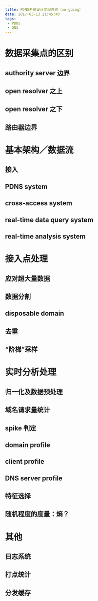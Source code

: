 ```yaml
---
title: PDNS系统设计实现总结（on going）
date: 2017-03-13 21:45:40
tags:
 - PDNS 
 - DNS 
---
```


# 数据采集点的区别

## authority server 边界

## open resolver 之上

## open resolver 之下

## 路由器边界


# 基本架构／数据流

## 接入

## PDNS system

## cross-access system

## real-time data query system

## real-time analysis system


# 接入点处理

## 应对超大量数据

## 数据分割

## disposable domain

## 去重

## “阶梯”采样


# 实时分析处理

## 归一化及数据预处理

## 域名请求量统计

## spike 判定

## domain profile

## client profile

## DNS server profile

## 特征选择

## 随机程度的度量：熵？


# 其他

## 日志系统

## 打点统计

## 分发缓存






